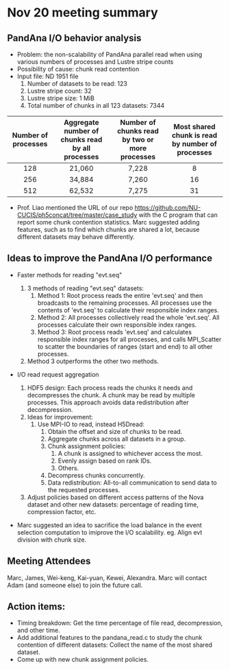 # Nov 20 meeting summary

## PandAna I/O behavior analysis
* Problem: the non-scalability of PandAna parallel read when using various numbers of processes and Lustre stripe counts
* Possibility of cause: chunk read contention
* Input file: ND 1951 file
    1. Number of datasets to be read: 123
    2. Lustre stripe count: 32
    3. Lustre stripe size: 1 MiB
    4. Total number of chunks in all 123 datasets: 7344
    
| Number of processes | Aggregate number of chunks read by all processes | Number of chunks read by two or more processes | Most shared chunk is read by number of processes |
| :----: | :-----:| :----:| :-----:|
| 128 | 21,060 | 7,228 | 8 |
| 256 | 34,884 | 7,260 | 16 |
| 512 | 62,532 | 7,275 | 31 |
* Prof. Liao mentioned the URL of our repo https://github.com/NU-CUCIS/ph5concat/tree/master/case_study with the C program that can report some chunk contention statistics. Marc suggested adding features, such as to find which chunks are shared a lot, because different datasets may behave differently.

## Ideas to improve the PandAna I/O performance
* Faster methods for reading "evt.seq"
    1. 3 methods of reading "evt.seq" datasets:
        1. Method 1: Root process reads the entire 'evt.seq' and then broadcasts to the remaining processes. All processes use the contents of 'evt.seq' to calculate their responsible index ranges. 
        2. Method 2: All processes collectively read the whole 'evt.seq'. All processes calculate their own responsible index ranges.
        3. Method 3: Root process reads 'evt.seq' and calculates responsible index ranges for all processes, and calls MPI_Scatter to scatter the boundaries of ranges (start and end) to all other processes.
    2. Method 3 outperforms the other two methods.

* I/O read request aggregation 
    1. HDF5 design: Each process reads the chunks it needs and decompresses the chunk. A chunk may be read by multiple processes. This approach avoids data redistribution after decompression.
    2. Ideas for improvement:
        1. Use MPI-IO to read, instead H5Dread:
            1. Obtain the offset and size of chunks to be read.
            2. Aggregate chunks across all datasets in a group.
            3. Chunk assignment policies:
                1. A chunk is assigned to whichever access the most.
                2. Evenly assign based on rank IDs.
                3. Others.
            4. Decompress chunks concurrently.
            5. Data redistribution: All-to-all communication to send data to the requested processes.
    3. Adjust policies based on different access patterns of the Nova dataset and other new datasets: percentage of reading time, compression factor, etc.
    
* Marc suggested an idea to sacrifice the load balance in the event selection computation to imiprove the I/O scalability. eg. Align evt division with chunk size.

## Meeting Attendees
Marc, James, Wei-keng, Kai-yuan, Kewei, Alexandra.
Marc will contact Adam (and someone else) to join the future call.

## Action items:
* Timing breakdown: Get the time percentage of file read, decompression, and other time.
* Add additional features to the pandana_read.c to study the chunk contention of different datasets: Collect the name of the most shared dataset.
* Come up with new chunk assignment policies.
